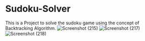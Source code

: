 # Sudoku-Solver
This is a Project to solve the sudoku game using the concept of Backtracking Algorithm.
![Screenshot (215)](https://github.com/pankaj1251/Sudoku-Solver/assets/62792492/5bb4a6e8-433c-40fc-b8cf-1a7766d4fbd1)
![Screenshot (217)](https://github.com/pankaj1251/Sudoku-Solver/assets/62792492/213b8b67-6e49-47e2-bc39-26cd7c69e3f3)
![Screenshot (218)](https://github.com/pankaj1251/Sudoku-Solver/assets/62792492/ff276327-c28e-4aee-971a-9d54ac176eab)
